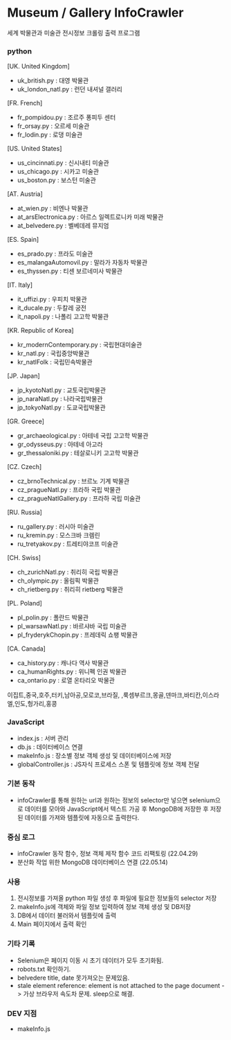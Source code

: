 # Museum / Gallery InfoCrawler

세계 박물관과 미술관 전시정보 크롤링 출력 프로그램

### python

[UK. United Kingdom]

- uk_british.py : 대영 박물관
- uk_london_natl.py : 런던 내셔널 갤러리

[FR. French]

- fr_pompidou.py : 조르주 퐁피두 센터
- fr_orsay.py : 오르세 미술관
- fr_lodin.py : 로댕 미술관

[US. United States]

- us_cincinnati.py : 신시내티 미술관
- us_chicago.py : 시카고 미술관
- us_boston.py : 보스턴 미술관

[AT. Austria]

- at_wien.py : 비엔나 박물관
- at_arsElectronica.py : 아르스 일렉트로니카 미래 박물관
- at_belvedere.py : 벨베데레 뮤지엄

[ES. Spain]

- es_prado.py : 프라도 미술관
- es_malangaAutomovil.py : 말라가 자동차 박물관
- es_thyssen.py : 티센 보르네미사 박물관

[IT. Italy]

- it_uffizi.py : 우피치 박물관
- it_ducale.py : 두칼레 궁전
- it_napoli.py : 나폴리 고고학 박물관

[KR. Republic of Korea]

- kr_modernContemporary.py : 국립현대미술관
- kr_natl.py : 국립중앙박물관
- kr_natlFolk : 국립민속박물관

[JP. Japan]

- jp_kyotoNatl.py : 교토국립박물관
- jp_naraNatl.py : 나라국립박물관
- jp_tokyoNatl.py : 도쿄국립박물관

[GR. Greece]

- gr_archaeological.py : 아테네 국립 고고학 박물관
- gr_odysseus.py : 아테네 아고라
- gr_thessaloniki.py : 테살로니키 고고학 박물관

[CZ. Czech]

- cz_brnoTechnical.py : 브르노 기계 박물관
- cz_pragueNatl.py : 프라하 국립 박물관
- cz_pragueNatlGallery.py : 프라하 국립 미술관

[RU. Russia]

- ru_gallery.py : 러시아 미술관
- ru_kremin.py : 모스크바 크렘린
- ru_tretyakov.py : 트레티야코프 미술관

[CH. Swiss]

- ch_zurichNatl.py : 취리히 국립 박물관
- ch_olympic.py : 올림픽 박물관
- ch_rietberg.py : 취리히 rietberg 박물관

[PL. Poland]

- pl_polin.py : 폴란드 박물관
- pl_warsawNatl.py : 바르샤바 국립 미술관
- pl_fryderykChopin.py : 프레데릭 쇼팽 박물관

[CA. Canada]

- ca_history.py : 캐나다 역사 박물관
- ca_humanRights.py : 위니펙 인권 박물관
- ca_ontario.py : 로열 온타리오 박물관

이집트,중국,호주,터키,남아공,모로코,브라질,
,룩셈부르크,몽골,덴마크,바티칸,이스라엘,인도,헝가리,홍콩

### JavaScript

- index.js : 서버 관리
- db.js : 데이터베이스 연결
- makeInfo.js : 장소별 정보 객체 생성 및 데이터베이스에 저장
- globalController.js : JS자식 프로세스 스폰 및 템플릿에 정보 객체 전달

### 기본 동작

- infoCrawler를 통해 원하는 url과 원하는 정보의 selector만 넣으면 selenium으로 데이터를 모아와 JavaScript에서 텍스트 가공 후 MongoDB에 저장한 후 저장된 데이터를 가져와 템플릿에 자동으로 출력한다.

### 중심 로그

- infoCrawler 동작 함수, 정보 객체 제작 함수 코드 리팩토링 (22.04.29)
- 분산화 작업 위한 MongoDB 데이터베이스 연결 (22.05.14)

### 사용

1. 전시정보를 가져올 python 파일 생성 후 파일에 필요한 정보들의 selector 저장
2. makeInfo.js에 객체와 파일 정보 입력하여 정보 객체 생성 및 DB저장
3. DB에서 데이터 불러와서 템플릿에 출력
4. Main 페이지에서 출력 확인

### 기타 기록

- Selenium은 페이지 이동 시 초기 데이터가 모두 초기화됨.
- robots.txt 확인하기.
- belvedere title, date 못가져오는 문제있음.
- stale element reference: element is not attached to the page document -> 가상 브라우저 속도차 문제. sleep으로 해결.

### DEV 지점

- makeInfo.js
